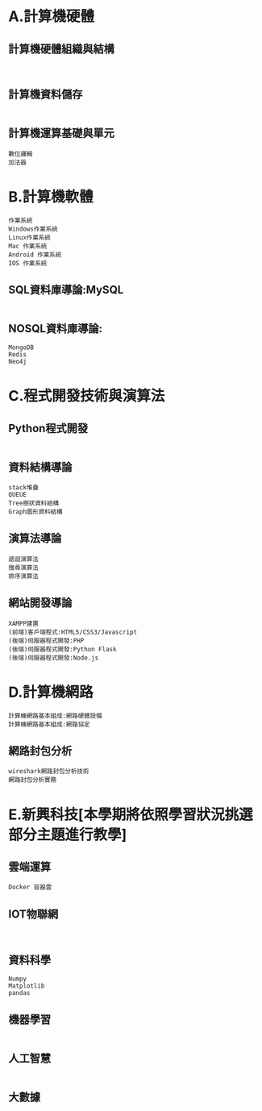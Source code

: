 # A.計算機硬體
## 計算機硬體組織與結構
```


```
## 計算機資料儲存
```

```
## 計算機運算基礎與單元

```
數位邏輯
加法器
```

# B.計算機軟體

```
作業系統
Windows作業系統
Linux作業系統
Mac 作業系統
Android 作業系統
IOS 作業系統
```
## SQL資料庫導論:MySQL
```

```
## NOSQL資料庫導論:
```
MongoDB
Redis
Neo4j
```
# C.程式開發技術與演算法
## Python程式開發
```

```
## 資料結構導論
```
stack堆疊
QUEUE
Tree樹狀資料結構
Graph圖形資料結構
```
## 演算法導論
```
遞迴演算法
搜尋演算法
排序演算法
```
## 網站開發導論
```
XAMPP建置
(前端)客戶端程式:HTML5/CSS3/Javascript
(後端)伺服器程式開發:PHP
(後端)伺服器程式開發:Python Flask
(後端)伺服器程式開發:Node.js
```
# D.計算機網路

```
計算機網路基本組成:網路硬體設備
計算機網路基本組成:網路協定
```
## 網路封包分析
```
wireshark網路封包分析技術
網路封包分析實務
```
# E.新興科技[本學期將依照學習狀況挑選部分主題進行教學]

## 雲端運算 
```
Docker 容器雲

```
## IOT物聯網
```


```
## 資料科學
```
Numpy
Matplotlib
pandas
```

## 機器學習
```

```

## 人工智慧
```
```
## 大數據
```


```

